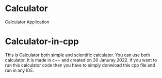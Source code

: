 # Calculator
Calculator Application
# Calculator-in-cpp
This is Calculator both simple and scientific calculator. You can use both calculator. It is made in c++ and created on 30 Januray 2022.
If you want to run this calculator code then you have to simply donwload this cpp file and run in any IDE.
